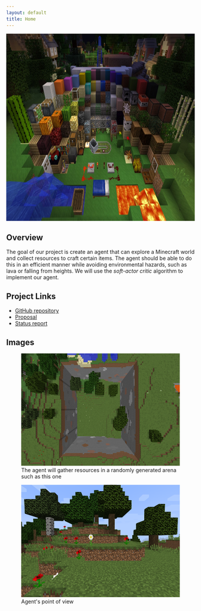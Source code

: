 ```yaml
---
layout: default
title: Home
---
```


<div style="text-align:center"> <img src='https://raw.githubusercontent.com/jhnguyen521/SpeedCrafter/main/img/homepage.jpg' width="750" height="500"/></div>

## Overview

The goal of our project is create an agent that can explore a Minecraft world and collect resources to craft certain items. The agent should be able to do this in an efficient manner while avoiding environmental hazards, such as lava or falling from heights. We will use the *soft-actor critic* algorithm to implement our agent.

## Project Links
- [GitHub repository](https://github.com/jhnguyen521/SpeedCrafter)
- [Proposal](proposal.html)
- [Status report](status.html)
<!--
- [Final](final.html)
-->

## Images
<figure>
  <img src='https://raw.githubusercontent.com/jhnguyen521/SpeedCrafter/main/img/arena.png' width="550" height="300"/>
  <figcaption>The agent will gather resources in a randomly generated arena such as this one</figcaption>
</figure>

<figure>
  <img src='https://github.com/jhnguyen521/SpeedCrafter/blob/main/img/view.png' width="550" height="300"/>
  <figcaption>Agent's point of view</figcaption>
</figure>


